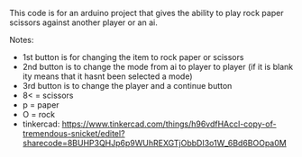 This code is for an arduino project that gives the ability to play rock paper scissors against another player or an ai.

Notes:
- 1st button is for changing the item to rock paper or scissors
- 2nd button is to change the mode from ai to player to player (if it is blank ity means that it hasnt been selected a mode)
- 3rd button is to change the player and a continue button
- 8< = scissors
- p = paper
- O = rock
- tinkercad: https://www.tinkercad.com/things/h96vdfHAccl-copy-of-tremendous-snicket/editel?sharecode=8BUHP3QHJp6p9WUhREXGTjObbDI3o1W_6Bd6BOOpa0M
